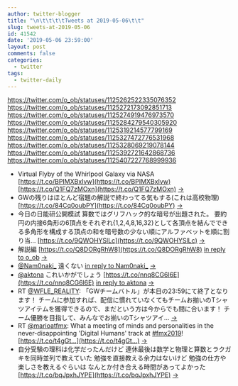 ```yaml
---
author: twitter-blogger
title: "\n\t\t\t\tTweets at 2019-05-06\t\t"
slug: tweets-at-2019-05-06
id: 41542
date: '2019-05-06 23:59:00'
layout: post
comments: false
categories:
  - twitter
tags:
  - twitter-daily
---
```


https://twitter.com/o_ob/statuses/1125262522335076352 https://twitter.com/o_ob/statuses/1125272173092851713 https://twitter.com/o_ob/statuses/1125274919476973570 https://twitter.com/o_ob/statuses/1125284279540305920 https://twitter.com/o_ob/statuses/1125319214577799169 https://twitter.com/o_ob/statuses/1125327472776531968 https://twitter.com/o_ob/statuses/1125328069219078144 https://twitter.com/o_ob/statuses/1125392721642868736 https://twitter.com/o_ob/statuses/1125407227768999936  

*   Virtual Flyby of the Whirlpool Galaxy via NASA [https://t.co/BPIMXBxIvw](https://t.co/BPIMXBxIvw) [https://t.co/Q1FQ7zMOxn](https://t.co/Q1FQ7zMOxn) [->](https://twitter.com/o_ob/statuses/1125262522335076352)
*   GWの残りはほとんど宿題の解説で終わってる気もする(これは高校物理) [https://t.co/84Cq0oubPY](https://t.co/84Cq0oubPY) [->](https://twitter.com/o_ob/statuses/1125272173092851713)
*   今日の日能研公開模試 算数ではグリフハック的な暗号が出題された。 要約 円の内接6角形の6頂点をそれぞれ{1,2,4,8,16,32}として各頂点を結んでできる多角形を構成する頂点の和を暗号数の少ない順にアルファベットを順に割り当… [https://t.co/9QWOHYSlLc](https://t.co/9QWOHYSlLc) [->](https://twitter.com/o_ob/statuses/1125274919476973570)
*   解説編 [https://t.co/Q8DORgRhW8](https://t.co/Q8DORgRhW8) [in reply to o_ob](https://twitter.com/o_ob/statuses/1125274919476973570) [->](https://twitter.com/o_ob/statuses/1125284279540305920)
*   [@Nam0naki_](https://twitter.com/Nam0naki_) 遠くない [in reply to Nam0naki_](https://twitter.com/Nam0naki_/statuses/1125306515449991169) [->](https://twitter.com/o_ob/statuses/1125319214577799169)
*   [@aktona](https://twitter.com/aktona) これいかがでしょう [https://t.co/nnq8CG6l6E](https://t.co/nnq8CG6l6E) [in reply to aktona](https://twitter.com/aktona/statuses/1125324728455942146) [->](https://twitter.com/o_ob/statuses/1125327472776531968)
*   RT [@WFLE_REALITY](https://twitter.com/WFLE_REALITY): 「GWチームバトル」が本日の23:59にて終了となります！ チームに参加すれば、配信に慣れていなくてもチームお揃いのTシャツアイテムを獲得できるので、まだという方は今からでも間に合います！ チーム優勝を目指して、みんなでお揃いのTシャツアイ… [->](https://twitter.com/o_ob/statuses/1125328069219078144)
*   RT [@marioatfmx](https://twitter.com/marioatfmx): What a meeting of minds and personalities in the never-disappointing 'Digital Humans' track at [#fmx2019](https://twitter.com/search?q=%23fmx2019&src=hash)! [https://t.co/t4gGt…](https://t.co/t4gGt…) [->](https://twitter.com/o_ob/statuses/1125392721642868736)
*   自分受験の理科は化学だったんだけど 連休最後は数学と物理と算数とラクガキを同時並列で教えていた 勉強を直接教える余力はないけど 勉強の仕方や楽しさを教えるぐらいは なんとか付き合える時間があってよかった [https://t.co/bqJpxhJYPE](https://t.co/bqJpxhJYPE) [->](https://twitter.com/o_ob/statuses/1125407227768999936)